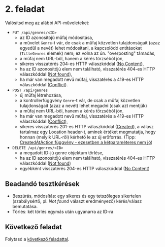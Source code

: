 # 2. feladat

Valósítsd meg az alábbi API-műveleteket:
  - `PUT /api/genres/<ID>`
    - az ID azonosítójú műfaj módosítása,
    -   a művelet `Genre`-t vár, de csak a műfaj közvetlen tulajdonságait (azaz egyedül a nevét) lehet módosítani, a kapcsolódó entitásokat (`TitleGenres` elemek) nem; ez volna az ún. "overposting" támadás,
    - a műfaj nem URL-ből, hanem a kérés törzséből jön,
    - sikeres visszatérés 204-es HTTP válaszkóddal ([No Content](https://httpstatusdogs.com/204-no-content)),
    - ha az ID azonosítójú elem nem található, visszatérés 404-es HTTP válaszkóddal ([Not found](https://httpstatusdogs.com/404-not-found)),
    - ha már van megadott nevű műfaj, visszatérés a 419-es HTTP válaszkóddal ([Conflict](https://httpstatusdogs.com/409-conflict)).
  - `POST /api/genres`
    - új műfaj létrehozása,
    - a kontrollerfüggvény `Genre`-t vár, de csak a műfaj közvetlen tulajdonságait (azaz a nevét) lehet megadni (csak azt mentjük)
    - a műfaj nem URL-ből, hanem a kérés törzséből jön,
    - ha már van megadott nevű műfaj, visszatérés a 419-es HTTP válaszkóddal ([Conflict](https://httpstatusdogs.com/409-conflict)),
    - sikeres visszatérés 201-es HTTP válaszkóddal ([Created](https://httpstatusdogs.com/201-created)), a válasz tartalmaz egy Location header-t, aminek értéket megmutatja, hogy honnan (melyik URL-ről) kérhető le az új erőforrás. (Tipp: [CreatedAtAction függvény - ezesetben a kétparaméteres nem jó](https://learn.microsoft.com/en-us/dotnet/api/microsoft.aspnetcore.mvc.controllerbase.createdataction?view=aspnetcore-6.0))
  - `DELETE /api/genres/<ID>`
    - a megadott ID-jú genre objektum törlése,
    - ha az ID azonosítójú elem nem található, visszatérés 404-es HTTP válaszkóddal ([Not found](https://httpstatusdogs.com/404-not-found))
    - egyébként visszatérés 204-es HTTP válaszkóddal ([No Content](https://httpstatusdogs.com/204-no-content))

## Beadandó tesztkérések

- Beszúrás, módosítás: egy sikeres és egy tetszőleges sikertelen (szabálysértő, pl. *Not found* választ eredményező) kérés/válasz bemutatása.
- Törlés: két törlés egymás után ugyanarra az ID-ra

## Következő feladat

Folytasd a [következő feladattal](Feladat-3.md).
